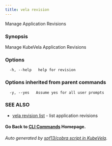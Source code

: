 ```yaml
---
title: vela revision
---
```


Manage Application Revisions

### Synopsis

Manage KubeVela Application Revisions

### Options

```
  -h, --help   help for revision
```

### Options inherited from parent commands

```
  -y, --yes   Assume yes for all user prompts
```

### SEE ALSO


* [vela revision list](vela_revision_list)	 - list application revisions

#### Go Back to [CLI Commands](vela) Homepage.


###### Auto generated by [spf13/cobra script in KubeVela](https://github.com/kubevela/kubevela/tree/master/hack/docgen).
